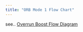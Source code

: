 ```yaml
---
title: "ORB Mode 1 Flow Chart"
---
```


see.. [Overrun Boost Flow Diagram](<OverrunBoostFlowDiagram.md>)
